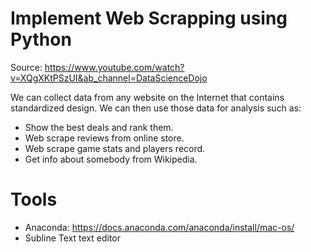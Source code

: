 # Implement Web Scrapping using Python

Source: https://www.youtube.com/watch?v=XQgXKtPSzUI&ab_channel=DataScienceDojo

We can collect data from any website on the Internet that contains standardized design. We can then use those data for analysis such as: 

- Show the best deals and rank them.
- Web scrape reviews from online store.
- Web scrape game stats and players record.
- Get info about somebody from Wikipedia.


# Tools

- Anaconda: https://docs.anaconda.com/anaconda/install/mac-os/
- Subline Text text editor